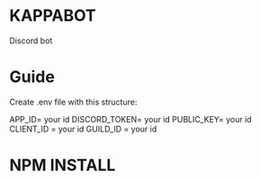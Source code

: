 # KAPPABOT
Discord bot


# Guide

Create .env file with this structure:

APP_ID= your id
DISCORD_TOKEN= your id
PUBLIC_KEY= your id
CLIENT_ID = your id
GUILD_ID = your id

# NPM INSTALL

